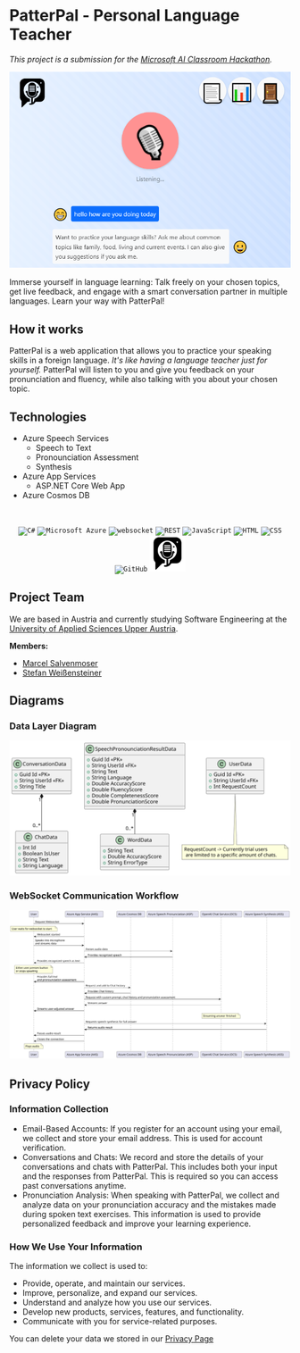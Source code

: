 # PatterPal - Personal Language Teacher
*This project is a submission for the [Microsoft AI Classroom Hackathon](https://microsoftaiclassroom.devpost.com/).*

![PatterPal Screenshot](docs/img/uimain.PNG)

Immerse yourself in language learning: Talk freely on your chosen topics, get live feedback, and engage with a smart conversation partner in multiple languages. Learn your way with PatterPal!

## How it works
PatterPal is a web application that allows you to practice your speaking skills in a foreign language. *It's like having a language teacher just for yourself.*  PatterPal will listen to you and give you feedback on your pronunciation and fluency, while also talking with you about your chosen topic.

## Technologies
- Azure Speech Services
  - Speech to Text
  - Pronounciation Assessment
  - Synthesis
- Azure App Services
  - ASP.NET Core Web App
- Azure Cosmos DB
  
<p>&nbsp;</p>
<div align="center">
	<code><img width="64" src="https://user-images.githubusercontent.com/25181517/121405384-444d7300-c95d-11eb-959f-913020d3bf90.png" alt="C#" title="C#"/></code>
	<code><img width="64" src="https://user-images.githubusercontent.com/25181517/183911544-95ad6ba7-09bf-4040-ac44-0adafedb9616.png" alt="Microsoft Azure" title="Microsoft Azure"/></code>
	<code><img width="64" src="https://user-images.githubusercontent.com/25181517/187070862-03888f18-2e63-4332-95fb-3ba4f2708e59.png" alt="websocket" title="websocket"/></code>
	<code><img width="64" src="https://user-images.githubusercontent.com/25181517/192107858-fe19f043-c502-4009-8c47-476fc89718ad.png" alt="REST" title="REST"/></code>
	<code><img width="64" src="https://user-images.githubusercontent.com/25181517/117447155-6a868a00-af3d-11eb-9cfe-245df15c9f3f.png" alt="JavaScript" title="JavaScript"/></code>
	<code><img width="64" src="https://user-images.githubusercontent.com/25181517/192158954-f88b5814-d510-4564-b285-dff7d6400dad.png" alt="HTML" title="HTML"/></code>
	<code><img width="64" src="https://user-images.githubusercontent.com/25181517/183898674-75a4a1b1-f960-4ea9-abcb-637170a00a75.png" alt="CSS" title="CSS"/></code>
	<code><img width="64" src="https://user-images.githubusercontent.com/25181517/192108374-8da61ba1-99ec-41d7-80b8-fb2f7c0a4948.png" alt="GitHub" title="GitHub"/></code>
    <code><img alt="PatterPal" title="PatterPal" width="64" height="64" src="docs/img/logo.svg"/></code>
</div>

## Project Team
We are based in Austria and currently studying Software Engineering at the [University of Applied Sciences Upper Austria](https://www.fh-ooe.at/en/hagenberg-campus/).

**Members:**
- [Marcel Salvenmoser](https://github.com/malthee)
- [Stefan Weißensteiner](https://github.com/seventinnine)

## Diagrams
### Data Layer Diagram
![Data Layer Diagram](docs/img/datalayer.svg)

### WebSocket Communication Workflow
![WebSocket Communication](docs/img/communication.svg)

## Privacy Policy

### Information Collection
- Email-Based Accounts: If you register for an account using your email, we collect and store your email address. This is used for account verification.
- Conversations and Chats: We record and store the details of your conversations and chats with PatterPal. This includes both your input and the responses from PatterPal. This is required so you can access past conversations anytime.
- Pronunciation Analysis: When speaking with PatterPal, we collect and analyze data on your pronunciation accuracy and the mistakes made during spoken text exercises. This information is used to provide personalized feedback and improve your learning experience.

### How We Use Your Information
The information we collect is used to:
- Provide, operate, and maintain our services.
- Improve, personalize, and expand our services.
- Understand and analyze how you use our services.
- Develop new products, services, features, and functionality.
- Communicate with you for service-related purposes.

You can delete your data we stored in our [Privacy Page](https://patter-pal.azurewebsites.net/Home/Privacy)
